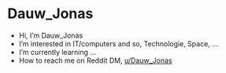 # Dauw_Jonas

- Hi, I’m Dauw_Jonas
- I’m interested in IT/computers and so, Technologie, Space, ...
- I’m currently learning ...
- How to reach me on Reddit DM, [u/Dauw_Jonas](https://www.reddit.com/user/Dauw_Jonas)

<!---
DauwJonas/DauwJonas is a ✨ special ✨ repository because its `README.md` (this file) appears on your GitHub profile.
You can click the Preview link to take a look at your changes.
--->
